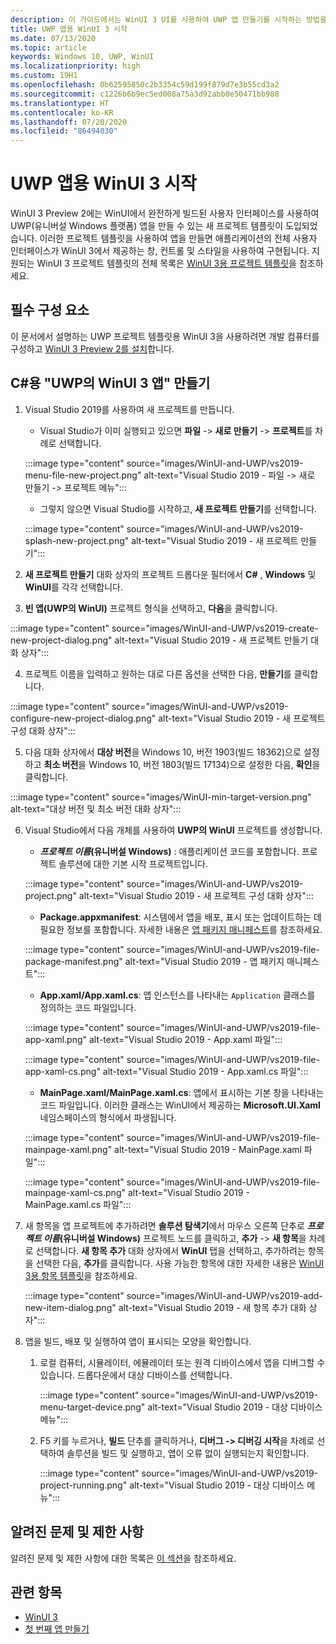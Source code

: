 ```yaml
---
description: 이 가이드에서는 WinUI 3 UI를 사용하여 UWP 앱 만들기를 시작하는 방법을 보여 줍니다.
title: UWP 앱용 WinUI 3 시작
ms.date: 07/13/2020
ms.topic: article
keywords: Windows 10, UWP, WinUI
ms.localizationpriority: high
ms.custom: 19H1
ms.openlocfilehash: 0b62595850c2b3354c59d199f879d7e3b55cd3a2
ms.sourcegitcommit: c1226b6b9ec5ed008a75a3d92abb0e50471bb988
ms.translationtype: HT
ms.contentlocale: ko-KR
ms.lasthandoff: 07/20/2020
ms.locfileid: "86494030"
---
```

# <a name="get-started-with-winui-3-for-uwp-apps"></a>UWP 앱용 WinUI 3 시작

WinUI 3 Preview 2에는 WinUI에서 완전하게 빌드된 사용자 인터페이스를 사용하여 UWP(유니버설 Windows 플랫폼) 앱을 만들 수 있는 새 프로젝트 템플릿이 도입되었습니다. 이러한 프로젝트 템플릿을 사용하여 앱을 만들면 애플리케이션의 전체 사용자 인터페이스가 WinUI 3에서 제공하는 창, 컨트롤 및 스타일을 사용하여 구현됩니다. 지원되는 WinUI 3 프로젝트 템플릿의 전체 목록은 [WinUI 3용 프로젝트 템플릿](index.md#project-templates-for-winui-3)을 참조하세요.

## <a name="prerequisites"></a>필수 구성 요소

이 문서에서 설명하는 UWP 프로젝트 템플릿용 WinUI 3을 사용하려면 개발 컴퓨터를 구성하고 [WinUI 3 Preview 2를 설치](index.md#install-winui-3-preview-2)합니다.

## <a name="create-a-winui-3-app-in-uwp-for-c"></a>C#용 "UWP의 WinUI 3 앱" 만들기

1. Visual Studio 2019를 사용하여 새 프로젝트를 만듭니다.
   - Visual Studio가 이미 실행되고 있으면 **파일** -> **새로 만들기** -> **프로젝트**를 차례로 선택합니다.

   :::image type="content" source="images/WinUI-and-UWP/vs2019-menu-file-new-project.png" alt-text="Visual Studio 2019 - 파일 -> 새로 만들기 -> 프로젝트 메뉴":::

   - 그렇지 않으면 Visual Studio를 시작하고, **새 프로젝트 만들기**를 선택합니다.

   :::image type="content" source="images/WinUI-and-UWP/vs2019-splash-new-project.png" alt-text="Visual Studio 2019 - 새 프로젝트 만들기":::

2. **새 프로젝트 만들기** 대화 상자의 프로젝트 드롭다운 필터에서 **C#** , **Windows** 및 **WinUI**를 각각 선택합니다.

3. **빈 앱(UWP의 WinUI)** 프로젝트 형식을 선택하고, **다음**을 클릭합니다.

:::image type="content" source="images/WinUI-and-UWP/vs2019-create-new-project-dialog.png" alt-text="Visual Studio 2019 - 새 프로젝트 만들기 대화 상자":::

4. 프로젝트 이름을 입력하고 원하는 대로 다른 옵션을 선택한 다음, **만들기**를 클릭합니다.

:::image type="content" source="images/WinUI-and-UWP/vs2019-configure-new-project-dialog.png" alt-text="Visual Studio 2019 - 새 프로젝트 구성 대화 상자":::

5. 다음 대화 상자에서 **대상 버전**을 Windows 10, 버전 1903(빌드 18362)으로 설정하고 **최소 버전**을 Windows 10, 버전 1803(빌드 17134)으로 설정한 다음, **확인**을 클릭합니다.

:::image type="content" source="images/WinUI-min-target-version.png" alt-text="대상 버전 및 최소 버전 대화 상자":::

6. Visual Studio에서 다음 개체를 사용하여 **UWP의 WinUI** 프로젝트를 생성합니다.

    - ***프로젝트 이름*(유니버설 Windows)** : 애플리케이션 코드를 포함합니다. 프로젝트 솔루션에 대한 기본 시작 프로젝트입니다.

    :::image type="content" source="images/WinUI-and-UWP/vs2019-project.png" alt-text="Visual Studio 2019 - 새 프로젝트 구성 대화 상자":::

    - **Package.appxmanifest**: 시스템에서 앱을 배포, 표시 또는 업데이트하는 데 필요한 정보를 포함합니다. 자세한 내용은 [앱 패키지 매니페스트](https://docs.microsoft.com/uwp/schemas/appxpackage/appx-package-manifest)를 참조하세요.

    :::image type="content" source="images/WinUI-and-UWP/vs2019-file-package-manifest.png" alt-text="Visual Studio 2019 - 앱 패키지 매니페스트":::

    - **App.xaml/App.xaml.cs**: 앱 인스턴스를 나타내는 `Application` 클래스를 정의하는 코드 파일입니다.

    :::image type="content" source="images/WinUI-and-UWP/vs2019-file-app-xaml.png" alt-text="Visual Studio 2019 - App.xaml 파일":::

    :::image type="content" source="images/WinUI-and-UWP/vs2019-file-app-xaml-cs.png" alt-text="Visual Studio 2019 - App.xaml.cs 파일":::

    - **MainPage.xaml/MainPage.xaml.cs**: 앱에서 표시하는 기본 창을 나타내는 코드 파일입니다. 이러한 클래스는 WinUI에서 제공하는 **Microsoft.UI.Xaml** 네임스페이스의 형식에서 파생됩니다.

    :::image type="content" source="images/WinUI-and-UWP/vs2019-file-mainpage-xaml.png" alt-text="Visual Studio 2019 - MainPage.xaml 파일":::

    :::image type="content" source="images/WinUI-and-UWP/vs2019-file-mainpage-xaml-cs.png" alt-text="Visual Studio 2019 - MainPage.xaml.cs 파일":::

7. 새 항목을 앱 프로젝트에 추가하려면 **솔루션 탐색기**에서 마우스 오른쪽 단추로 ***프로젝트 이름*(유니버설 Windows)** 프로젝트 노드를 클릭하고, **추가** -> **새 항목**을 차례로 선택합니다. **새 항목 추가** 대화 상자에서 **WinUI** 탭을 선택하고, 추가하려는 항목을 선택한 다음, **추가**를 클릭합니다. 사용 가능한 항목에 대한 자세한 내용은 [WinUI 3용 항목 템플릿](index.md#item-templates-for-winui-3)을 참조하세요.

    :::image type="content" source="images/WinUI-and-UWP/vs2019-add-new-item-dialog.png" alt-text="Visual Studio 2019 - 새 항목 추가 대화 상자":::

8. 앱을 빌드, 배포 및 실행하여 앱이 표시되는 모양을 확인합니다.

    1. 로컬 컴퓨터, 시뮬레이터, 에뮬레이터 또는 원격 디바이스에서 앱을 디버그할 수 있습니다. 드롭다운에서 대상 디바이스를 선택합니다.

        :::image type="content" source="images/WinUI-and-UWP/vs2019-menu-target-device.png" alt-text="Visual Studio 2019 - 대상 디바이스 메뉴":::

    1. F5 키를 누르거나, **빌드** 단추를 클릭하거나, **디버그 -> 디버깅 시작**을 차례로 선택하여 솔루션을 빌드 및 실행하고, 앱이 오류 없이 실행되는지 확인합니다.

        :::image type="content" source="images/WinUI-and-UWP/vs2019-project-running.png" alt-text="Visual Studio 2019 - 대상 디바이스 메뉴":::

## <a name="known-issues-and-limitations"></a>알려진 문제 및 제한 사항

알려진 문제 및 제한 사항에 대한 목록은 [이 섹션](index.md#preview-2-limitations-and-known-issues)을 참조하세요.

## <a name="related-topics"></a>관련 항목

- [WinUI 3](index.md)
- [첫 번째 앱 만들기](/windows/uwp/get-started/your-first-app)
